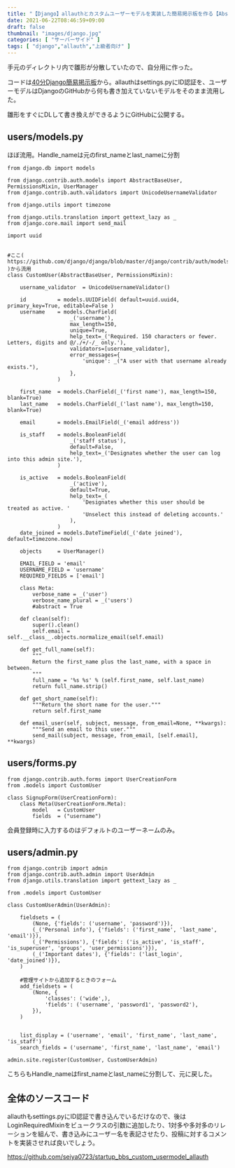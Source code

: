 ```yaml
---
title: "【Django】allauthとカスタムユーザーモデルを実装した簡易掲示板を作る【AbstrastBaseUser】"
date: 2021-06-22T08:46:59+09:00
draft: false
thumbnail: "images/django.jpg"
categories: [ "サーバーサイド" ]
tags: [ "django","allauth","上級者向け" ]
---
```



手元のディレクトリ内で雛形が分散していたので、自分用に作った。

コードは[40分Django簡易掲示板](/post/startup-django/)から。allauthはsettings.pyにID認証を、ユーザーモデルはDjangoのGitHubから何も書き加えていないモデルをそのまま流用した。

雛形をすぐにDLして書き換えができるようにGitHubに公開する。

## users/models.py

ほぼ流用。Handle_nameは元のfirst_nameとlast_nameに分割


    from django.db import models
    
    from django.contrib.auth.models import AbstractBaseUser, PermissionsMixin, UserManager
    from django.contrib.auth.validators import UnicodeUsernameValidator
    
    from django.utils import timezone
    
    from django.utils.translation import gettext_lazy as _
    from django.core.mail import send_mail
    
    import uuid
    
    
    #ここ( https://github.com/django/django/blob/master/django/contrib/auth/models.py#L321 )から流用
    class CustomUser(AbstractBaseUser, PermissionsMixin):
    
        username_validator  = UnicodeUsernameValidator()
    
        id          = models.UUIDField( default=uuid.uuid4, primary_key=True, editable=False )
        username    = models.CharField(
                        _('username'),
                        max_length=150,
                        unique=True,
                        help_text=_('Required. 150 characters or fewer. Letters, digits and @/./+/-/_ only.'),
                        validators=[username_validator],
                        error_messages={
                            'unique': _("A user with that username already exists."),
                        },
                    )
    
        first_name  = models.CharField(_('first name'), max_length=150, blank=True)
        last_name   = models.CharField(_('last name'), max_length=150, blank=True)
    
        email       = models.EmailField(_('email address'))
    
        is_staff    = models.BooleanField(
                        _('staff status'),
                        default=False,
                        help_text=_('Designates whether the user can log into this admin site.'),
                    )
    
        is_active   = models.BooleanField(
                        _('active'),
                        default=True,
                        help_text=_(
                            'Designates whether this user should be treated as active. '
                            'Unselect this instead of deleting accounts.'
                        ),
                    )
        date_joined = models.DateTimeField(_('date joined'), default=timezone.now)
    
        objects     = UserManager()
    
        EMAIL_FIELD = 'email'
        USERNAME_FIELD = 'username'
        REQUIRED_FIELDS = ['email']
    
        class Meta:
            verbose_name = _('user')
            verbose_name_plural = _('users')
            #abstract = True
    
        def clean(self):
            super().clean()
            self.email = self.__class__.objects.normalize_email(self.email)
    
        def get_full_name(self):
            """
            Return the first_name plus the last_name, with a space in between.
            """
            full_name = '%s %s' % (self.first_name, self.last_name)
            return full_name.strip()
    
        def get_short_name(self):
            """Return the short name for the user."""
            return self.first_name
    
        def email_user(self, subject, message, from_email=None, **kwargs):
            """Send an email to this user."""
            send_mail(subject, message, from_email, [self.email], **kwargs)


## users/forms.py

    from django.contrib.auth.forms import UserCreationForm
    from .models import CustomUser
    
    class SignupForm(UserCreationForm):
        class Meta(UserCreationForm.Meta):
            model   = CustomUser
            fields  = ("username")
    
会員登録時に入力するのはデフォルトのユーザーネームのみ。



## users/admin.py

    from django.contrib import admin
    from django.contrib.auth.admin import UserAdmin
    from django.utils.translation import gettext_lazy as _
    
    from .models import CustomUser
    
    class CustomUserAdmin(UserAdmin):
    
        fieldsets = (
            (None, {'fields': ('username', 'password')}),
            (_('Personal info'), {'fields': ('first_name', 'last_name', 'email')}),
            (_('Permissions'), {'fields': ('is_active', 'is_staff', 'is_superuser', 'groups', 'user_permissions')}),
            (_('Important dates'), {'fields': ('last_login', 'date_joined')}),
        )
    
        #管理サイトから追加するときのフォーム
        add_fieldsets = (
            (None, {
                'classes': ('wide',),
                'fields': ('username', 'password1', 'password2'),
            }),
        )
    
    
        list_display = ('username', 'email', 'first_name', 'last_name', 'is_staff')
        search_fields = ('username', 'first_name', 'last_name', 'email')
    
    admin.site.register(CustomUser, CustomUserAdmin)
    

こちらもHandle_nameはfirst_nameとlast_nameに分割して、元に戻した。



## 全体のソースコード

allauthもsettings.pyにID認証で書き込んでいるだけなので、後はLoginRequiredMixinをビュークラスの引数に追加したり、1対多や多対多のリレーションを組んで、書き込みにユーザー名を表記させたり、投稿に対するコメントを実装させれば良いでしょう。

https://github.com/seiya0723/startup_bbs_custom_usermodel_allauth



